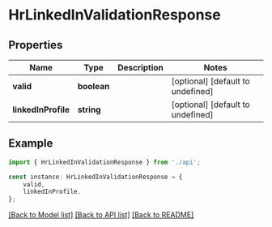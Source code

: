 # HrLinkedInValidationResponse


## Properties

Name | Type | Description | Notes
------------ | ------------- | ------------- | -------------
**valid** | **boolean** |  | [optional] [default to undefined]
**linkedInProfile** | **string** |  | [optional] [default to undefined]

## Example

```typescript
import { HrLinkedInValidationResponse } from './api';

const instance: HrLinkedInValidationResponse = {
    valid,
    linkedInProfile,
};
```

[[Back to Model list]](../README.md#documentation-for-models) [[Back to API list]](../README.md#documentation-for-api-endpoints) [[Back to README]](../README.md)
